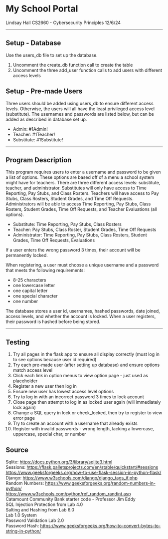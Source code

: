 # My School Portal

Lindsay Hall
CS2660 - Cybersecurity Principles
12/6/24

---
## Setup - Database
Use the users_db file to set up the database. 
1. Uncomment the create_db function call to create the table
2. Uncomment the three add_user function calls to add users with different access levels

## Setup - Pre-made Users
Three users should be added using users_db to ensure different access levels. Otherwise, 
the users will all have the least privileged access level (substitute). The usernames and 
passwords are listed below, but can be added as described in database set up. 
* Admin: #1Admin! 
* Teacher: #1Teacher!
* Substitute: #1Substitute!

---
## Program Description
This program requires users to enter a username and password
to be given a list of options. These options are based off of
a menu a school system might have for teachers. There are three
different access levels: substitute, teacher, and administrator.
Substitutes will only have access to Time Reporting, Pay Stubs,
and Class Rosters. Teachers will have access to Pay Stubs, Class
Rosters, Student Grades, and Time Off Requests. Administrators
will be able to access Time Reporting, Pay Stubs, Class Rosters,
Student Grades, Time Off Requests, and Teacher Evaluations (all 
options).

* Substitute: Time Reporting, Pay Stubs, Class Rosters
* Teacher: Pay Stubs, Class Roster, Student Grades, Time Off Requests
* Administrator: Time Reporting, Pay Stubs, Class Rosters, 
    Student Grades, Time Off Requests, Evaluations

If a user enters the wrong password 3 times, their account will be
permanently locked. 

When registering, a user must choose a unique username and a password 
that meets the following requirements:
* 8-25 characters
* one lowercase letter
* one capital letter
* one special character
* one number

The database stores a user id, usernames, hashed passwords, date joined, 
access levels, and whether the account is locked. When a user registers, 
their password is hashed before being stored. 

---
## Testing
1. Try all pages in the flask app to ensure all display correctly (must log in to see options because user id required)
2. Try each pre-made user (after setting up database) and ensure options match access level
3. Click each link in option menus to view option page - just used as placeholder
4. Register a new user then log in
5. Ensure new user has lowest access level options
6. Try to log in with an incorrect password 3 times to lock account
7. Close page then attempt to log in as locked user again (will immediately lock again)
8. Change a SQL query in lock or check_locked, then try to register to view error page
9. Try to create an account with a username that already exists
10. Register with invalid passwords - wrong length, lacking a lowercase, uppercase, special char, or number

## Source
Sqlite: https://docs.python.org/3/library/sqlite3.html  
Sessions: https://flask.palletsprojects.com/en/stable/quickstart/#sessions  
          https://www.geeksforgeeks.org/how-to-use-flask-session-in-python-flask/  
Django: https://www.w3schools.com/django/django_tags_if.php  
Random Numbers: https://www.geeksforgeeks.org/random-numbers-in-python/  
                https://www.w3schools.com/python/ref_random_randint.asp  
Catamount Community Bank starter code - Professor Jim Eddy  
SQL Injection Protection from Lab 4.0  
Salting and Hashing from Lab 6.0    
Lab 1.0 System  
Password Validation Lab 2.0  
Password Hash: https://www.geeksforgeeks.org/how-to-convert-bytes-to-string-in-python/  